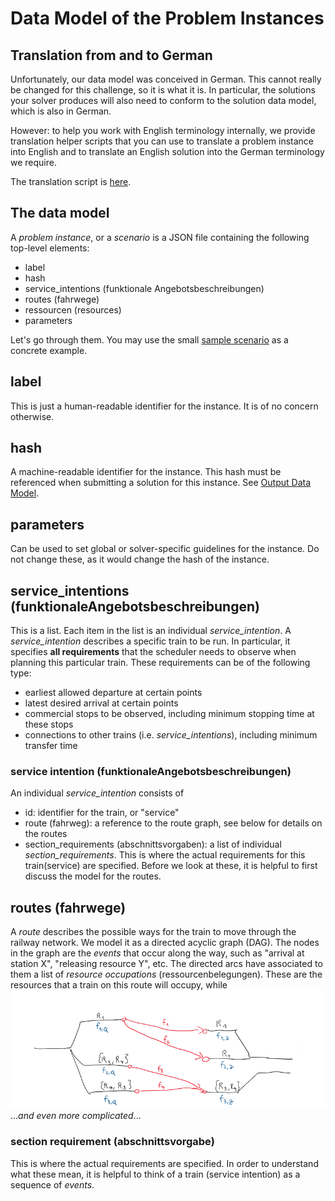 # Data Model of the Problem Instances

## Translation from and to German
Unfortunately, our data model was conceived in German. This cannot really be changed for this challenge, so it is what it is. In particular, the solutions your solver produces will also need to conform to the solution data model, which is also in German.

However: to help you work with English terminology internally, we provide translation helper scripts that you can use to translate a problem instance into English and to translate an English solution into the German terminology we require.

The translation script is [here](https://gitlab.crowdai.org/jordiju/train-schedule-optimisation-challenge-starter-kit/blob/master/utils/translate.py).

## The data model
A _problem instance_, or a _scenario_ is a JSON file containing the following top-level elements:
* label
* hash
* service_intentions (funktionale Angebotsbeschreibungen)
* routes (fahrwege)
* ressourcen (resources)
* parameters

Let's go through them. You may use the small [sample scenario](https://gitlab.crowdai.org/jordiju/train-schedule-optimisation-challenge-starter-kit/blob/master/sample_files/sample_scenario.json) as a concrete example.


## label
This is just a human-readable identifier for the instance. It is of no concern otherwise.

## hash
A machine-readable identifier for the instance. This hash must be referenced when submitting a solution for this instance. See [Output Data Model](https://gitlab.crowdai.org/jordiju/train-schedule-optimisation-challenge-starter-kit/blob/master/data_model/output_data_model.md).

## parameters
Can be used to set global or solver-specific guidelines for the instance. Do not change these, as it would change the hash of the instance.

## service_intentions (funktionaleAngebotsbeschreibungen)
This is a list. Each item in the list is an individual _service_intention_. A _service_intention_ describes a specific train to be run. In particular, it specifies **all requirements** that the scheduler needs to observe when planning this particular train. These requirements can be of the following type:
* earliest allowed departure at certain points
* latest desired arrival at certain points
* commercial stops to be observed, including minimum stopping time at these stops
* connections to other trains (i.e. _service_intentions_), including minimum transfer time

### service intention (funktionaleAngebotsbeschreibungen)
An individual _service_intention_ consists of
* id: identifier for the train, or "service"
* route (fahrweg): a reference to the route graph, see below for details on the routes
* section_requirements (abschnittsvorgaben): a list of individual _section_requirements_. This is where the actual requirements for this train(service) are specified. Before we look at these, it is helpful to first discuss the model for the routes.


## routes (fahrwege)
A _route_ describes the possible ways for the train to move through the railway network. We model it as a directed acyclic graph (DAG). The nodes in the graph are the _events_ that occur along the way, such as "arrival at station X", "releasing resource Y", etc. The directed arcs have associated to them a list of _resource occupations_ (ressourcenbelegungen). These are the resources that a train on this route will occupy, while
![](data_model/img/img.png)
..._and even more complicated_...


### section requirement (abschnittsvorgabe)
This is where the actual requirements are specified. In order to understand what these mean, it is helpful to think of a train (service intention) as a sequence of _events_. 



